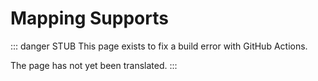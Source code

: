 # Mapping Supports

::: danger STUB
This page exists to fix a build error with GitHub Actions.

The page has not yet been translated.
:::
